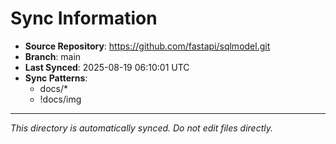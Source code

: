 # Sync Information

- **Source Repository**: https://github.com/fastapi/sqlmodel.git
- **Branch**: main
- **Last Synced**: 2025-08-19 06:10:01 UTC
- **Sync Patterns**:
  - docs/*
  - !docs/img

---
*This directory is automatically synced. Do not edit files directly.*
